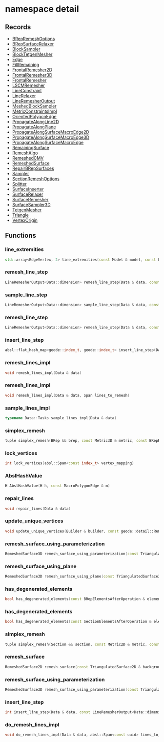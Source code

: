 # namespace detail



## Records

* [BRepRemeshOptions](BRepRemeshOptions.md)
* [BRepSurfaceRelaxer](BRepSurfaceRelaxer.md)
* [BlockSampler](BlockSampler.md)
* [BlockTetgenMesher](BlockTetgenMesher.md)
* [Edge](Edge.md)
* [FillRemaining](FillRemaining.md)
* [FrontalRemesher2D](FrontalRemesher2D.md)
* [FrontalRemesher3D](FrontalRemesher3D.md)
* [FrontalRemesher](FrontalRemesher.md)
* [LSCMRemesher](LSCMRemesher.md)
* [LineConstraint](LineConstraint.md)
* [LineRelaxer](LineRelaxer.md)
* [LineRemesherOutput](LineRemesherOutput.md)
* [MeshedBlockSampler](MeshedBlockSampler.md)
* [MetricConstraintsImpl](MetricConstraintsImpl.md)
* [OrientedPolygonEdge](OrientedPolygonEdge.md)
* [PropagateAlongLine2D](PropagateAlongLine2D.md)
* [PropagateAlongPlane](PropagateAlongPlane.md)
* [PropagateAlongSurfaceMacroEdge2D](PropagateAlongSurfaceMacroEdge2D.md)
* [PropagateAlongSurfaceMacroEdge3D](PropagateAlongSurfaceMacroEdge3D.md)
* [PropagateAlongSurfaceMacroEdge](PropagateAlongSurfaceMacroEdge.md)
* [RemainingSurface](RemainingSurface.md)
* [RemeshAlgo](RemeshAlgo.md)
* [RemeshedCMV](RemeshedCMV.md)
* [RemeshedSurface](RemeshedSurface.md)
* [RepairBRepSurfaces](RepairBRepSurfaces.md)
* [Sampler](Sampler.md)
* [SectionRemeshOptions](SectionRemeshOptions.md)
* [Splitter](Splitter.md)
* [SurfaceInserter](SurfaceInserter.md)
* [SurfaceRelaxer](SurfaceRelaxer.md)
* [SurfaceRemesher](SurfaceRemesher.md)
* [SurfaceSampler3D](SurfaceSampler3D.md)
* [TetgenMesher](TetgenMesher.md)
* [Triangle](Triangle.md)
* [VertexOrigin](VertexOrigin.md)


## Functions

### line_extremities

```cpp
std::array<EdgeVertex, 2> line_extremities(const Model & model, const Line<Model::dim> & line)
```


### remesh_line_step

```cpp
LineRemesherOutput<Data::dimension> remesh_line_step(Data & data, const uuid & input_line_id, const LineConstraint & begin, const LineConstraint & end, index_t nb_minimum_points)
```


### sample_line_step

```cpp
LineRemesherOutput<Data::dimension> sample_line_step(Data & data, const uuid & line_id, const EdgeVertex & begin, const EdgeVertex & end)
```


### remesh_line_step

```cpp
LineRemesherOutput<Data::dimension> remesh_line_step(Data & data, const uuid & input_line_id)
```


### insert_line_step

```cpp
absl::flat_hash_map<geode::index_t, geode::index_t> insert_line_step(Data & data, const LineRemesherOutput<Data::dimension> & result)
```

### remesh_lines_impl

```cpp
void remesh_lines_impl(Data & data)
```


### remesh_lines_impl

```cpp
void remesh_lines_impl(Data & data, Span lines_to_remesh)
```


### sample_lines_impl

```cpp
typename Data::Tasks sample_lines_impl(Data & data)
```


### simplex_remesh

```cpp
tuple simplex_remesh(BRep && brep, const Metric3D & metric, const BRepRemeshOptions & options)
```


### lock_vertices

```cpp
int lock_vertices(absl::Span<const index_t> vertex_mapping)
```


### AbslHashValue

```cpp
H AbslHashValue(H h, const MacroPolygonEdge & m)
```


### repair_lines

```cpp
void repair_lines(Data & data)
```


### update_unique_vertices

```cpp
void update_unique_vertices(Builder & builder, const geode::detail::RemeshedCMV & info)
```


### remesh_surface_using_parameterization

```cpp
RemeshedSurface3D remesh_surface_using_parameterization(const TriangulatedSurface3D & mesh, const Metric3D & metric, absl::Span<const index_t> lock_vertices, absl::Span<const index_t> outside_polygons, std::vector<std::vector<index_t> > macro_edges)
```

### remesh_surface_using_plane

```cpp
RemeshedSurface3D remesh_surface_using_plane(const TriangulatedSurface3D & background_mesh, TriangulatedSurfaceBuilder3D & background_builder, TriangulatedSurfaceEpsilonModifier3D & background_modifier, const Metric3D & metric, absl::Span<const index_t> lock_vertices)
```


### has_degenerated_elements

```cpp
bool has_degenerated_elements(const BRepElementsAfterOperation & elements)
```


### has_degenerated_elements

```cpp
bool has_degenerated_elements(const SectionElementsAfterOperation & elements)
```


### simplex_remesh

```cpp
tuple simplex_remesh(Section && section, const Metric2D & metric, const SectionRemeshOptions & options)
```


### remesh_surface

```cpp
RemeshedSurface2D remesh_surface(const TriangulatedSurface2D & background_mesh, TriangulatedSurfaceBuilder2D & background_builder, TriangulatedSurfaceEpsilonModifier2D & background_modifier, const Metric2D & metric, Span lock_vertices)
```


### remesh_surface_using_parameterization

```cpp
RemeshedSurface3D remesh_surface_using_parameterization(const TriangulatedSurface3D & mesh, const Metric3D & metric, Span lock_vertices, Span outside_polygons, int macro_edges)
```


### insert_line_step

```cpp
int insert_line_step(Data & data, const LineRemesherOutput<Data::dimension> & result)
```


### do_remesh_lines_impl

```cpp
void do_remesh_lines_impl(Data & data, absl::Span<const uuid> lines_to_remesh)
```




